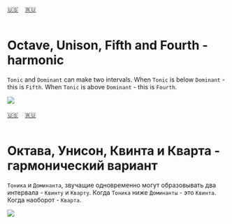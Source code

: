 <span id="en"><a href='#en'>🇺🇸</a> &nbsp;&nbsp;&nbsp;<a href='#ru'>🇷🇺</a> &nbsp;&nbsp;&nbsp;</span><br><br>
# Octave, Unison, Fifth and Fourth - harmonic

`Tonic` and `Dominant` can make two intervals.
When `Tonic` is below `Dominant` - this is `Fifth`.
When `Tonic` is above `Dominant` - this is `Fourth`.


![](https://github.com/stolbitsa/stolbitsa/assets/149964365/ec9a3bf4-6348-4b10-ad21-044b0b5e1c6a)<br><br>
<span id="ru"><a href='#en'>🇺🇸</a> &nbsp;&nbsp;&nbsp;<a href='#ru'>🇷🇺</a> &nbsp;&nbsp;&nbsp;</span><br><br>
# Октава, Унисон, Квинта и Кварта - гармонический вариант

`Тоника` и `Доминанта`, звучащие одновременно могут образовывать два интервала - `Квинту` и `Кварту`.
Когда `Тоника` ниже `Доминанты` - это `Квинта`. Когда наоборот - `Кварта`.

![](https://github.com/stolbitsa/stolbitsa/assets/149964365/ec9a3bf4-6348-4b10-ad21-044b0b5e1c6a)<br><br>
